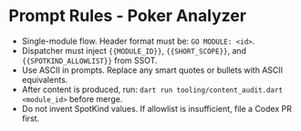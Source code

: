 # Prompt Rules - Poker Analyzer

- Single-module flow. Header format must be: `GO MODULE: <id>`.
- Dispatcher must inject `{{MODULE_ID}}`, `{{SHORT_SCOPE}}`, and `{{SPOTKIND_ALLOWLIST}}` from SSOT.
- Use ASCII in prompts. Replace any smart quotes or bullets with ASCII equivalents.
- After content is produced, run: `dart run tooling/content_audit.dart <module_id>` before merge.
- Do not invent SpotKind values. If allowlist is insufficient, file a Codex PR first.
